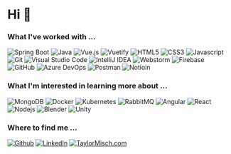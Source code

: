 <h1> Hi 👋  </h1>

<h3>What I've worked with ... </h3>

<p>
  <img alt="Spring Boot"src="https://img.shields.io/badge/Spring_Boot-F2F4F9?style=for-the-badge&logo=spring-boot" />
  <img alt="Java"src="https://img.shields.io/badge/OpenJDK-ED8B00?style=for-the-badge&logo=openjdk&logoColor=white" />
  <img alt="Vue.js"src="https://img.shields.io/badge/Vue.js-35495E?style=for-the-badge&logo=vuedotjs&logoColor=4FC08D" />
  <img alt="Vuetify"src="https://img.shields.io/badge/Vuetify-1867C0?style=for-the-badge&logo=vuetify&logoColor=white" />
  <img alt="HTML5"src="https://img.shields.io/badge/HTML5-E34F26?style=for-the-badge&logo=html5&logoColor=white" />
  <img alt="CSS3"src="https://img.shields.io/badge/CSS3-1572B6?style=for-the-badge&logo=css3&logoColor=white" />
  <img alt="Javascript"src="https://img.shields.io/badge/JavaScript-323330?style=for-the-badge&logo=javascript&logoColor=F7DF1E" />
  <img alt="Git"src="https://img.shields.io/badge/Git-F05032?style=for-the-badge&logo=git&logoColor=white" />
  <img alt="Visual Studio Code"src="https://img.shields.io/badge/Visual_Studio_Code-0078D4?style=for-the-badge&logo=visual%20studio%20code&logoColor=white" />
  <img alt="IntelliJ IDEA"src="https://img.shields.io/badge/IntelliJIDEA-000000.svg?style=for-the-badge&logo=intellij-idea&logoColor=white" />
  <img alt="Webstorm"src="https://img.shields.io/badge/WebStorm-000000?style=for-the-badge&logo=WebStorm&logoColor=white" />
  <img alt="Firebase"src="https://img.shields.io/badge/firebase-ffca28?style=for-the-badge&logo=firebase&logoColor=black" />
  <img alt="GitHub" src="https://img.shields.io/badge/GitHub-100000?style=for-the-badge&logo=github&logoColor=white" />
  <img alt="Azure DevOps"src="https://img.shields.io/badge/Azure_DevOps-0078D7?style=for-the-badge&logo=azure-devops&logoColor=white" />
  <img alt="Postman" src="https://img.shields.io/badge/Postman-FF6C37?style=for-the-badge&logo=Postman&logoColor=white" />
  <img alt="Notioin" src="https://img.shields.io/badge/Notion-000000?style=for-the-badge&logo=notion&logoColor=white" />
</p>

<h3>What I'm interested in learning more about ... </h3>
<p>
  <img alt="MongoDB" src="https://img.shields.io/badge/MongoDB-4EA94B?style=for-the-badge&logo=mongodb&logoColor=white" />
  <img alt="Docker" src="https://img.shields.io/badge/Docker-2CA5E0?style=for-the-badge&logo=docker&logoColor=white" />
  <img alt="Kubernetes" src="https://img.shields.io/badge/kubernetes-326ce5.svg?&style=for-the-badge&logo=kubernetes&logoColor=white" />
  <img alt="RabbitMQ" src="https://img.shields.io/badge/rabbitmq-%23FF6600.svg?&style=for-the-badge&logo=rabbitmq&logoColor=white" />
  <img alt="Angular" src="https://img.shields.io/badge/Angular-DD0031?style=for-the-badge&logo=angular&logoColor=white" />
  <img alt="React" src="https://img.shields.io/badge/React-55a8bd?style=for-the-badge&logo=react&logoColor=white" />
  <img alt="Nodejs" src="https://img.shields.io/badge/-Nodejs-43853d?style=for-the-badge&logo=Node.js&logoColor=white" />
  <img alt="Blender" src="https://img.shields.io/badge/blender-%23F5792A.svg?style=for-the-badge&logo=blender&logoColor=white" />
  <img alt="Unity" src="https://img.shields.io/badge/Unity-100000?style=for-the-badge&logo=unity&logoColor=white" />
</p>

<h3>Where to find me ...</h3>
<p>
    <a href="https://github.com/taylor-misch" target="_blank"><img alt="Github" src="https://img.shields.io/badge/GitHub-%2312100E.svg?&style=for-the-badge&logo=Github&logoColor=white" /></a> 
    <a href="https://www.linkedin.com/in/taylor-misch" target="_blank"><img alt="LinkedIn" src="https://img.shields.io/badge/linkedin-%230077B5.svg?&style=for-the-badge&logo=linkedin&logoColor=white" /></a> 
    <a href="https://taylormisch.com" target="_blank"><img alt="TaylorMisch.com" src="https://img.shields.io/badge/TaylorMisch.Com-5b5b5b.svg?&style=for-the-badge&logo=TV%20Time&logoColor=white" /></a>
</p>
<!--
**taylor-misch/taylor-misch** is a ✨ _special_ ✨ repository because its `README.md` (this file) appears on your GitHub profile.
